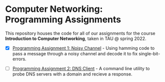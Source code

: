 # Computer Networking: Programming Assignments

This repository houses the code for all of our assignments for the course **Introduction to Computer Networking**, taken in TAU @ spring 2022.

* [x] [Programming Assignment 1: Noisy Channel](https://github.com/g-bulgarit/Intro-to-Computer-Networking/tree/main/PA1_NoisyChannel) - Using hamming code to pass a message through a noisy channel and decode it to fix single-bit-errors.


* [ ] [Programming Assignment 2: DNS Client](https://github.com/g-bulgarit/Intro-to-Computer-Networking/tree/main/PA2_DNS_Client) - A command line utility to probe DNS servers with a domain and recieve a response.

